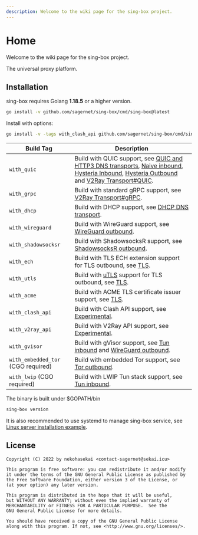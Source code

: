 ```yaml
---
description: Welcome to the wiki page for the sing-box project.
---
```


# Home

Welcome to the wiki page for the sing-box project.

The universal proxy platform.

## Installation

sing-box requires Golang **1.18.5** or a higher version.

```bash
go install -v github.com/sagernet/sing-box/cmd/sing-box@latest
```

Install with options:

```bash
go install -v -tags with_clash_api github.com/sagernet/sing-box/cmd/sing-box@latest
```

| Build Tag                          | Description                                                                                                                                                                                                                                                                                                                     |
|------------------------------------|---------------------------------------------------------------------------------------------------------------------------------------------------------------------------------------------------------------------------------------------------------------------------------------------------------------------------------|
| `with_quic`                        | Build with QUIC support, see [QUIC and HTTP3 DNS transports](./configuration/dns/server), [Naive inbound](./configuration/inbound/naive), [Hysteria Inbound](./configuration/inbound/hysteria), [Hysteria Outbound](./configuration/outbound/hysteria) and [V2Ray Transport#QUIC](./configuration/shared/v2ray-transport#quic). |
| `with_grpc`                        | Build with standard gRPC support, see [V2Ray Transport#gRPC](./configuration/shared/v2ray-transport#grpc).                                                                                                                                                                                                                      |
| `with_dhcp`                        | Build with DHCP support, see [DHCP DNS transport](./configuration/dns/server).                                                                                                                                                                                                                                                  |
| `with_wireguard`                   | Build with WireGuard support, see [WireGuard outbound](./configuration/outbound/wireguard).                                                                                                                                                                                                                                     |
| `with_shadowsocksr`                | Build with ShadowsocksR support, see [ShadowsocksR outbound](./configuration/outbound/shadowsocksr).                                                                                                                                                                                                                            |
| `with_ech`                         | Build with TLS ECH extension support for TLS outbound, see [TLS](./configuration/shared/tls#ech).                                                                                                                                                                                                                               |
| `with_utls`                        | Build with [uTLS](https://github.com/refraction-networking/utls) support for TLS outbound, see [TLS](./configuration/shared/tls#utls).                                                                                                                                                                                          |
| `with_acme`                        | Build with ACME TLS certificate issuer support, see [TLS](./configuration/shared/tls).                                                                                                                                                                                                                                          |
| `with_clash_api`                   | Build with Clash API support, see [Experimental](./configuration/experimental#clash-api-fields).                                                                                                                                                                                                                                |
| `with_v2ray_api`                   | Build with V2Ray API support, see [Experimental](./configuration/experimental#v2ray-api-fields).                                                                                                                                                                                                                                |
| `with_gvisor`                      | Build with gVisor support, see [Tun inbound](./configuration/inbound/tun#stack) and [WireGuard outbound](./configuration/outbound/wireguard#system_interface).                                                                                                                                                                  |
| `with_embedded_tor` (CGO required) | Build with embedded Tor support, see [Tor outbound](./configuration/outbound/tor).                                                                                                                                                                                                                                              |
| `with_lwip` (CGO required)         | Build with LWIP Tun stack support, see [Tun inbound](./configuration/inbound/tun#stack).                                                                                                                                                                                                                                        |

The binary is built under $GOPATH/bin

```bash
sing-box version
```

It is also recommended to use systemd to manage sing-box service,
see [Linux server installation example](./examples/linux-server-installation).

## License

```
Copyright (C) 2022 by nekohasekai <contact-sagernet@sekai.icu>

This program is free software: you can redistribute it and/or modify
it under the terms of the GNU General Public License as published by
the Free Software Foundation, either version 3 of the License, or
(at your option) any later version.

This program is distributed in the hope that it will be useful,
but WITHOUT ANY WARRANTY; without even the implied warranty of
MERCHANTABILITY or FITNESS FOR A PARTICULAR PURPOSE.  See the
GNU General Public License for more details.

You should have received a copy of the GNU General Public License
along with this program. If not, see <http://www.gnu.org/licenses/>.
```
